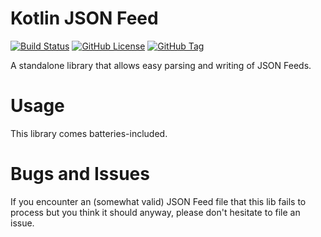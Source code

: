 # Kotlin JSON Feed

[![Build Status](https://github.com/janseeger/kotlin-jsonfeed/actions/workflows/unit-tests.yml/badge.svg)](https://github.com/janseeger/kotlin-jsonfeed/actions/workflows/unit-tests.yml)
[![GitHub License](https://img.shields.io/github/license/janseeger/kotlin-jsonfeed)](https://github.com/janseeger/kotlin-jsonfeed/blob/main/LICENSE)
[![GitHub Tag](https://img.shields.io/github/v/tag/janseeger/kotlin-jsonfeed)](https://github.com/janseeger/kotlin-jsonfeed/tags)

A standalone library that allows easy parsing and writing of JSON Feeds.

# Usage

This library comes batteries-included.

# Bugs and Issues

If you encounter an (somewhat valid) JSON Feed file that this lib fails to process but you think it should anyway, please don't hesitate to file an issue.